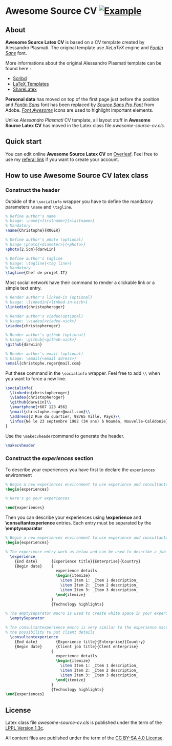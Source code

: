 
Awesome Source CV [![Example](https://img.shields.io/badge/Exemple-pdf-blue.svg)](https://raw.githubusercontent.com/posquit0/Awesome-CV/master/examples/resume.pdf)
=================

## About

**Awesome Source Latex CV** is based on a CV template created by Alessandro Plasmati. The original template use _XeLaTeX_ engine and _[Fontin Sans](http://www.exljbris.com/fontinsans.html)_ font. 

More informations about the original Alessandro Plasmati template can be found here :

   -  [ Scribd ](http://fr.scribd.com/doc/16335667/Writing-your-Professional-CV-with-LaTeX)
   -  [ LaTeX Templates ](http://www.latextemplates.com/template/plasmati-graduate-cv)
   -  [ ShareLatex ](https://www.sharelatex.com/templates/cv-or-resume/professional-cv)

**Personal data** has moved on top of the first page just before the position and _[Fontin Sans](http://www.exljbris.com/fontinsans.html)_ font has been replaced by _[Source Sans Pro Font](https://github.com/adobe-fonts/source-sans-pro)_ from Adobe. _[Font Awesome](http://fontawesome.io/)_ icons are used to highlight important elements.

Unlike _Alessandro Plasmati_ CV template, all layout stuff in **Awesome Source Latex CV** has moved in the Latex class file _awesome-source-cv.cls_.

## Quick start

You can edit online **Awesome Source Latex CV** on [Overleaf](https://www.overleaf.com/latex/templates/awesome-source-cv/wrdjtkkytqcw). Feel free to use my [referal link](https://www.overleaf.com/signup?ref=54c221604cd6) if you want to create your account.

## How to use **Awesome Source CV** latex class

### Construct the header

Outside of the `\socialinfo` wrapper you have to define the mandatory parameters `\name` and `\tagline`.

```latex
% Define author's name
% Usage: \name{<firstname>}{<lastname>}
% Mandatory
\name{Christophe}{ROGER}

% Define author's photo (optional)
% Usage \photo{<diameter>}{<photo>}
\photo{2.5cm}{darwiin}

% Define author's tagline
% Usage: \tagline{<tag line>} 
% Mandatory
\tagline{Chef de projet IT}
```

Most social network have their command to render a clickable link or a simple text entry.

```latex
% Render author's linked-in (optional)
% Usage: \linkedin{<linked-in-nick>}
\linkedin{christopheroger}

% Render author's viadeo(optional)
% Usage: \viadeo{<viadeo-nick>}
\viadeo{christopheroger}

% Render author's github (optional)
% Usage: \github{<github-nick>}
\github{darwiin}

% Render author's email (optional)
% Usage: \email{<email adress>}
\email{christophe.roger@mail.com}
```

Put these command in the `\socialinfo` wrapper. Feel free to add `\\` when you want to force a new line.

```latex
\socialinfo{
  \linkedin{christopheroger}
  \viadeo{christopheroger}
  \github{darwiin}\\
  \smartphone{+687 123 456}
  \email{christophe.roger@mail.com}\\
  \address{2 Rue du quartier, 98765 Ville, Pays}\\
  \infos{Né le 23 septembre 1982 (34 ans) à Nouméa, Nouvelle-Calédonie}
}
```

Use the `\makecvheader`command to generate the header.

```latex
\makecvheader
```

### Construct the _experiences_ section

To describe your experiences you have first to declare the `experiences` environment

```latex
% Begin a new experiences environment to use experience and consultantexperience macro
\begin{experiences}

% Here's go your experiences

\end{experiences}
```

Then you can describe your experiences using **\experience** and **\consultantexperience** entries. Each
entry must be separated by the **\emptyseparator** 

```latex
% Begin a new experiences environment to use experience and consultantexperience macro
\begin{experiences}

% The experience entry work as below and can be used to describe a job experience
  \experience
    {End date}      {Experience title}{Enterprise}{Country}
    {Begin date}    {
    				  experience details
                      \begin{itemize}
                        \item Item 1: _Item 1 description_
                        \item Item 2: _Item 2 description_
                        \item Item 3: _Item 3 description_
                      \end{itemize}
                    }
                    {Technology highlights}

% The emptyseparator macro is used to create white space in your experience
  \emptySeparator

% The consultantexperience macro is very similar to the experience macro, but offer you 
% the possibility tu put client details
  \consultantexperience
    {End date}        {Experience title}{Enterprise}{Country}
    {Begin date}      {Client job title}{Clent enterprise}
                    {
                      experience details
                      \begin{itemize}
                        \item Item 1: _Item 1 description_
                        \item Item 2: _Item 2 description_
                        \item Item 3: _Item 3 description_
                      \end{itemize}
                    }
                    {Technology highlights}
\end{experiences}
```

## License

Latex class file _awesome-source-cv.cls_ is published under the term of the [LPPL Version 1.3c](https://www.latex-project.org/lppl.txt).

All content files are published under the term of the [CC BY-SA 4.0 License](https://creativecommons.org/licenses/by-sa/4.0/legalcode).